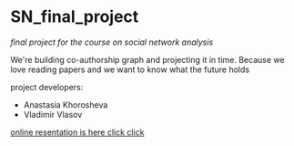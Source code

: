 # SN_final_project
*final project for the course on social network analysis*

We're building co-authorship graph and projecting it in time. Because we love reading papers and we want to know what the future holds

project developers:

* Anastasia Khorosheva
* Vladimir Vlasov

[online resentation is here click click](https://docs.google.com/presentation/d/1GyU6tUxy67RU1thJ1oGMntdYsWGyqw-F2MO2kNkgrsM/edit?usp=sharing)
